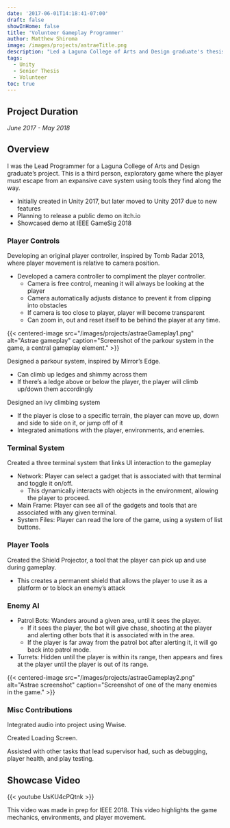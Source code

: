 ```yaml
---
date: '2017-06-01T14:18:41-07:00'
draft: false
showInHome: false
title: 'Volunteer Gameplay Programmer'
author: Matthew Shiroma
image: /images/projects/astraeTitle.png
description: "Led a Laguna College of Arts and Design graduate's thesis project, created entirely in Unity"
tags:
  - Unity
  - Senior Thesis
  - Volunteer
toc: true
---
```


## Project Duration

*June 2017 - May 2018*

## Overview

I was the Lead Programmer for a Laguna College of Arts and Design graduate’s project. This is a third person, exploratory game where the player must escape from an expansive cave system using tools they find along the way.
- Initially created in Unity 2017, but later moved to Unity 2017 due to new features
- Planning to release a public demo on itch.io
- Showcased demo at IEEE GameSig 2018

### Player Controls

Developing an original player controller, inspired by Tomb Radar 2013, where player movement is relative to camera position.
- Developed a camera controller to compliment the player controller.
    - Camera is free control, meaning it will always be looking at the player
    - Camera automatically adjusts distance to prevent it from clipping into obstacles
    - If camera is too close to player, player will become transparent
    - Can zoom in, out and reset itself to be behind the player at any time.

{{< centered-image src="/images/projects/astraeGameplay1.png" alt="Astrae gameplay" caption="Screenshot of the parkour system in the game, a central gameplay element." >}}

Designed a parkour system, inspired by Mirror’s Edge.
- Can climb up ledges and shimmy across them
- If there’s a ledge above or below the player, the player will climb up/down them accordingly

Designed an ivy climbing system
- If the player is close to a specific terrain, the player can move up, down and side to side on it, or jump off of it
- Integrated animations with the player, environments, and enemies.

### Terminal System

Created a three terminal system that links UI interaction to the gameplay
- Network: Player can select a gadget that is associated with that terminal and toggle it on/off.
    - This dynamically interacts with objects in the environment, allowing the player to proceed.
- Main Frame: Player can see all of the gadgets and tools that are associated with any given terminal.
- System Files: Player can read the lore of the game, using a system of list buttons.

### Player Tools

Created the Shield Projector, a tool that the player can pick up and use during gameplay.
- This creates a permanent shield that allows the player to use it as a platform or to block an enemy’s attack

### Enemy AI

- Patrol Bots: Wanders around a given area, until it sees the player.
    - If it sees the player, the bot will give chase, shooting at the player and alerting other bots that it is associated with in the area.
    - If the player is far away from the patrol bot after alerting it, it will go back into patrol mode.
- Turrets: Hidden until the player is within its range, then appears and fires at the player until the player is out of its range.

{{< centered-image src="/images/projects/astraeGameplay2.png" alt="Astrae screenshot" caption="Screenshot of one of the many enemies in the game." >}}

### Misc Contributions

Integrated audio into project using Wwise.

Created Loading Screen.

Assisted with other tasks that lead supervisor had, such as debugging, player health, and play testing.

## Showcase Video

{{< youtube UsKU4cPQtnk >}}

This video was made in prep for IEEE 2018. This video highlights the game mechanics, environments, and player movement.